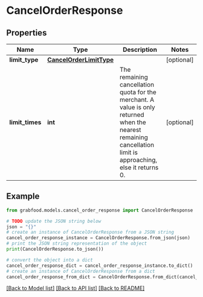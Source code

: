 # CancelOrderResponse



## Properties

Name | Type | Description | Notes
------------ | ------------- | ------------- | -------------
**limit_type** | [**CancelOrderLimitType**](CancelOrderLimitType.md) |  | [optional] 
**limit_times** | **int** | The remaining cancellation quota for the merchant. A value is only returned when the nearest remaining cancellation limit is approaching, else it returns 0. | [optional] 

## Example

```python
from grabfood.models.cancel_order_response import CancelOrderResponse

# TODO update the JSON string below
json = "{}"
# create an instance of CancelOrderResponse from a JSON string
cancel_order_response_instance = CancelOrderResponse.from_json(json)
# print the JSON string representation of the object
print(CancelOrderResponse.to_json())

# convert the object into a dict
cancel_order_response_dict = cancel_order_response_instance.to_dict()
# create an instance of CancelOrderResponse from a dict
cancel_order_response_from_dict = CancelOrderResponse.from_dict(cancel_order_response_dict)
```
[[Back to Model list]](../README.md#documentation-for-models) [[Back to API list]](../README.md#documentation-for-api-endpoints) [[Back to README]](../README.md)


